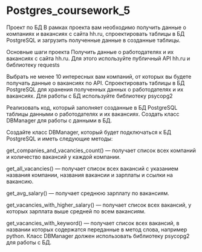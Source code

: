 # Postgres_coursework_5

Проект по БД
В рамках проекта вам необходимо получить данные о компаниях и вакансиях с сайта hh.ru, спроектировать таблицы в БД PostgreSQL и загрузить полученные данные в созданные таблицы.

Основные шаги проекта
Получить данные о работодателях и их вакансиях с сайта hh.ru. Для этого используйте публичный API hh.ru и библиотеку 
requests

Выбрать не менее 10 интересных вам компаний, от которых вы будете получать данные о вакансиях по API.
Спроектировать таблицы в БД PostgreSQL для хранения полученных данных о работодателях и их вакансиях. Для работы с БД используйте библиотеку 
psycopg2

Реализовать код, который заполняет созданные в БД PostgreSQL таблицы данными о работодателях и их вакансиях.
Создать класс 
DBManager для работы с данными в БД.

Создайте класс DBManager, который будет подключаться к БД PostgreSQL и иметь следующие методы:

get_companies_and_vacancies_count()
 — получает список всех компаний и количество вакансий у каждой компании.
 
get_all_vacancies()
 — получает список всех вакансий с указанием названия компании, названия вакансии и зарплаты и ссылки на вакансию.
 
get_avg_salary()
 — получает среднюю зарплату по вакансиям.
 
get_vacancies_with_higher_salary()
 — получает список всех вакансий, у которых зарплата выше средней по всем вакансиям.
 
get_vacancies_with_keyword()
 — получает список всех вакансий, в названии которых содержатся переданные в метод слова, например python.
Класс 
DBManager
 должен использовать библиотеку 
psycopg2
 для работы с БД.